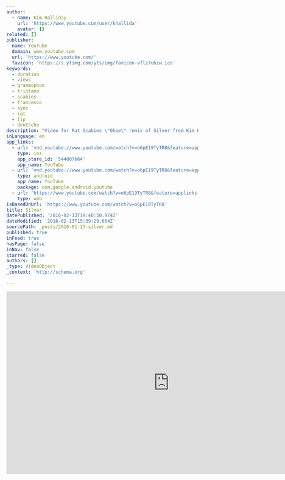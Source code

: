 ```yaml
---
author:
  - name: Kim Halliday
    url: 'https://www.youtube.com/user/khallida'
    avatar: {}
related: []
publisher:
  name: YouTube
  domain: www.youtube.com
  url: 'https://www.youtube.com/'
  favicon: 'https://s.ytimg.com/yts/img/favicon-vflz7uhzw.ico'
keywords:
  - duration
  - views
  - grammophon
  - tristano
  - scabies
  - francesco
  - sync
  - rat
  - lip
  - deutsche
description: "Video for Rat Scabies \"Oboe\" remix of Silver from Kim Halliday's forthcoming album \"Birdsong In Mist\""
inLanguage: en
app_links:
  - url: 'vnd.youtube://www.youtube.com/watch?v=o6pE19TyTR8&feature=applinks'
    type: ios
    app_store_id: '544007664'
    app_name: YouTube
  - url: 'vnd.youtube://www.youtube.com/watch?v=o6pE19TyTR8&feature=applinks'
    type: android
    app_name: YouTube
    package: com.google.android.youtube
  - url: 'https://www.youtube.com/watch?v=o6pE19TyTR8&feature=applinks'
    type: web
isBasedOnUrl: 'https://www.youtube.com/watch?v=o6pE19TyTR8'
title: Silver
datePublished: '2016-02-13T19:40:50.974Z'
dateModified: '2016-02-13T15:39:29.664Z'
sourcePath: _posts/2016-01-17-silver.md
published: true
inFeed: true
hasPage: false
inNav: false
starred: false
authors: []
_type: VideoObject
_context: 'http://schema.org'

---
```

<iframe src="https://cdn.embedly.com/widgets/media.html?src=https%3A%2F%2Fwww.youtube.com%2Fembed%2Fo6pE19TyTR8%3Ffeature%3Doembed&amp;url=https%3A%2F%2Fwww.youtube.com%2Fwatch%3Fv%3Do6pE19TyTR8&amp;image=https%3A%2F%2Fi.ytimg.com%2Fvi%2Fo6pE19TyTR8%2Fhqdefault.jpg&amp;key=b7d04c9b404c499eba89ee7072e1c4f7&amp;type=text%2Fhtml&amp;schema=youtube" width="854" height="480" scrolling="no" frameborder="0" allowfullscreen="allowfullscreen" style=""></iframe>